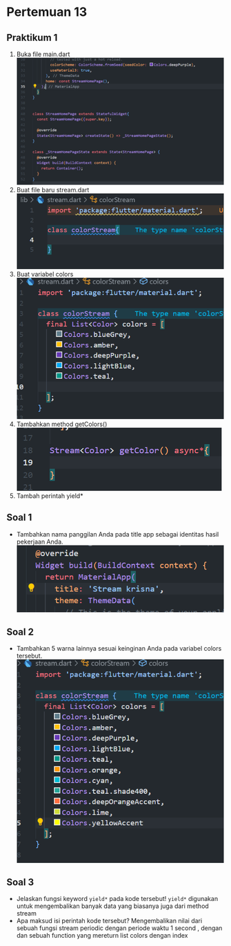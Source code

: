 # Pertemuan 13 

## Praktikum 1
1. Buka file main.dart
![alt text](image.png)
2. Buat file baru stream.dart
![alt text](image-2.png)
3. Buat variabel colors
![alt text](image-3.png)
4. Tambahkan method getColors()
![alt text](image-5.png)
5. Tambah perintah yield*



## Soal 1
- Tambahkan nama panggilan Anda pada title app sebagai identitas hasil pekerjaan Anda.
 ![alt text](image-1.png)

## Soal 2
- Tambahkan 5 warna lainnya sesuai keinginan Anda pada variabel colors tersebut.
![alt text](image-4.png)

## Soal 3
- Jelaskan fungsi keyword `yield*` pada kode tersebut! 
`yield*` digunakan untuk mengembalikan banyak data yang biasanya juga dari method stream
- Apa maksud isi perintah kode tersebut?
Mengembalikan nilai dari sebuah fungsi stream periodic dengan periode waktu 1 second , dengan dan sebuah function yang mereturn list colors dengan index





 
